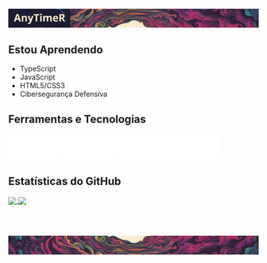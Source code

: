 ![Logo do Projeto](assets/header.png)

## Estou Aprendendo
- TypeScript
- JavaScript
- HTML5/CSS3
- Cibersegurança Defensiva

## Ferramentas e Tecnologias
<div>
  <img src="assets/icons8-javascript-50.png" />
  <img src="assets/icons8-typescript-50.png" />
  <img src="assets/icons8-html-50.png" />
  <img src="assets/icons8-css-50.png" />
  <img src="assets/icons8-git-50.png" />
  <img src="assets/icons8-github-50.png" />
  <img src="assets/icons8-hack-50.png" />
  <img src="assets/icons8-blockchain-50.png" />
</div>

## Estatísticas do GitHub
<a href="https://github.com/AnyTimeR/AnyTimeR">
  <img align="center" src="https://github-readme-stats.vercel.app/api?username=AnyTimeR&show_icons=true&theme=radical" />
</a>
<a href="https://github.com/AnyTimeR/AnyTimeR">
  <img align="center" src="https://github-readme-stats.vercel.app/api/top-langs/?username=AnyTimeR&layout=compact&theme=radical" />
</a>

<br><br>

![Logo do Projeto](assets/footer.png)
